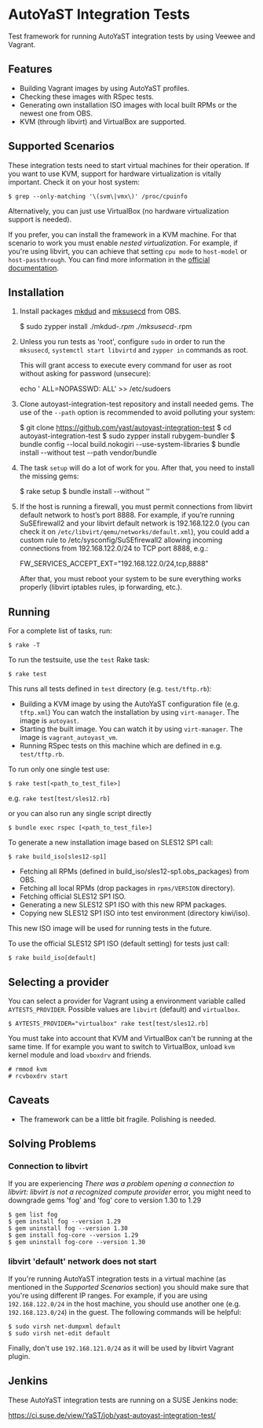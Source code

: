 AutoYaST Integration Tests
===========================

Test framework for running AutoYaST integration tests by using Veewee and
Vagrant.

Features
--------

  * Building Vagrant images by using AutoYaST profiles.
  * Checking these images with RSpec tests.
  * Generating own installation ISO images with local built RPMs or the newest
    one from OBS.
  * KVM (through libvirt) and VirtualBox are supported.

Supported Scenarios
-------------------

These integration tests need to start virtual machines for their operation.
If you want to use KVM, support for hardware virtualization is vitally important.
Check it on your host system:

    $ grep --only-matching '\(svm\|vmx\)' /proc/cpuinfo

Alternatively, you can just use VirtualBox (no hardware virtualization support
is needed).

If you prefer, you can install the framework in a KVM machine. For that
scenario to work you must enable _nested virtualization_. For example, if
you're using libvirt, you can achieve that setting `cpu mode` to `host-model`
or `host-passthrough`. You can find more information in the [official
documentation](https://libvirt.org/formatdomain.html#elementsCPU).

Installation
------------

  1. Install packages [mkdud](https://software.opensuse.org/package/mkdud?search_term=mkdud)
     and [mksusecd](https://software.opensuse.org/package/mksusecd?search_term=mksusecd)
     from OBS.

        $ sudo zypper install ./mkdud-*.rpm ./mksusecd-*.rpm

  2. Unless you run tests as 'root', configure `sudo` in order to run the `mksusecd`,
     `systemctl start libvirtd` and `zypper in` commands as root.

     This will grant access to execute every command for user <username> as root without
     asking for password (unsecure):

        echo '<username> ALL=NOPASSWD: ALL' >> /etc/sudoers

  3. Clone autoyast-integration-test repository and install needed gems.
     The use of the `--path` option is recommended to avoid polluting your
     system:

        $ git clone https://github.com/yast/autoyast-integration-test
        $ cd autoyast-integration-test
        $ sudo zypper install rubygem-bundler
        $ bundle config --local build.nokogiri --use-system-libraries
        $ bundle install --without test --path vendor/bundle

  4. The task `setup` will do a lot of work for you. After that, you need to install
     the missing gems:

        $ rake setup
        $ bundle install --without ''

  5. If the host is running a firewall, you must permit connections from
     libvirt default network to host’s port 8888. For example, if you’re
     running SuSEfirewall2 and your libvirt default network is 192.168.122.0
     (you can check it on `/etc/libvirt/qemu/networks/default.xml`), you could
     add a custom rule to /etc/sysconfig/SuSEfirewall2 allowing incoming
     connections from 192.168.122.0/24 to TCP port 8888, e.g.:

        FW_SERVICES_ACCEPT_EXT="192.168.122.0/24,tcp,8888"

     After that, you must reboot your system to be sure everything works
     properly (libvirt iptables rules, ip forwarding, etc.).

Running
-------

For a complete list of tasks, run:

    $ rake -T

To run the testsuite, use the `test` Rake task:

    $ rake test

This runs all tests defined in `test` directory (e.g. `test/tftp.rb`):
* Building a KVM image by using the AutoYaST configuration file (e.g. `tftp.xml`)
  You can watch the installation by using `virt-manager`. The image is `autoyast`.
* Starting the built image.
  You can watch it by using `virt-manager`. The image is `vagrant_autoyast_vm`.
* Running RSpec tests on this machine which are defined in e.g. `test/tftp.rb`.

To run only one single test use:

    $ rake test[<path_to_test_file>]

e.g. `rake test[test/sles12.rb]`

or you can also run any single script directly

    $ bundle exec rspec [<path_to_test_file>]

To generate a new installation image based on SLES12 SP1 call:

    $ rake build_iso[sles12-sp1]

* Fetching all RPMs (defined in build_iso/sles12-sp1.obs_packages) from OBS.
* Fetching all local RPMs (drop packages in `rpms/VERSION` directory).
* Fetching official SLES12 SP1 ISO.
* Generating a new SLES12 SP1 ISO with this new RPM packages.
* Copying new SLES12 SP1 ISO into test environment (directory kiwi/iso).

This new ISO image will be used for running tests in the future.

To use the official SLES12 SP1 ISO (default setting) for tests just call:

    $ rake build_iso[default]

Selecting a provider
--------------------

You can select a provider for Vagrant using a environment variable called
`AYTESTS_PROVIDER`. Possible values are `libvirt` (default) and `virtualbox`.

    $ AYTESTS_PROVIDER="virtualbox" rake test[test/sles12.rb]

You must take into account that KVM and VirtualBox can't be running at the same
time. If for example you want to switch to VirtualBox, unload `kvm` kernel
module and load `vboxdrv` and friends.

    # rmmod kvm
    # rcvboxdrv start

Caveats
-------

* The framework can be a little bit fragile. Polishing is needed.

Solving Problems
----------------

### Connection to libvirt

If you are experiencing *There was a problem opening a connection to libvirt:
libvirt is not a recognized compute provider* error, you might need to
downgrade gems 'fog' and 'fog' core to version 1.30 to 1.29

    $ gem list fog
    $ gem install fog --version 1.29
    $ gem uninstall fog --version 1.30
    $ gem install fog-core --version 1.29
    $ gem uninstall fog-core --version 1.30

### libvirt 'default' network does not start

If you're running AutoYaST integration tests in a virtual machine (as mentioned
in the _Supported Scenarios_ section) you should make sure that you're using different
IP ranges. For example, if you are using `192.168.122.0/24` in the host machine, you should
use another one (e.g. `192.168.123.0/24`) in the guest. The following commands will be
helpful:

    $ sudo virsh net-dumpxml default
    $ sudo virsh net-edit default

Finally, don't use `192.168.121.0/24` as it will be used by libvirt Vagrant plugin.

Jenkins
-------

These AutoYaST integration tests are running on a SUSE Jenkins node:

https://ci.suse.de/view/YaST/job/yast-autoyast-integration-test/
